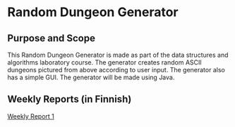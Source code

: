 # Random Dungeon Generator

## Purpose and Scope

This Random Dungeon Generator is made as part of the data structures and algorithms laboratory course. The generator creates random ASCII dungeons pictured from above according to user input.
The generator also has a simple GUI. The generator will be made using Java.



## Weekly Reports (in Finnish)

[Weekly Report 1](https://github.com/lauriap/random-dungeons/blob/master/documentation/viikkoraportti_1.md)
